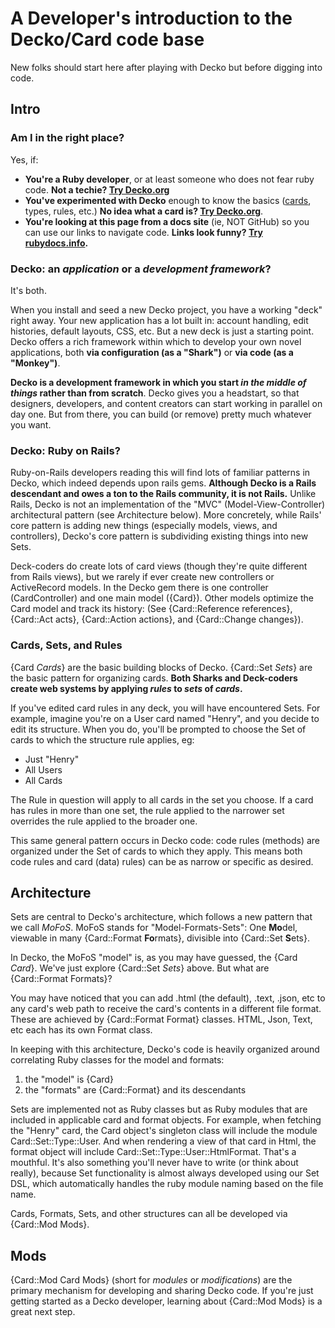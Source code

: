 # A Developer's introduction to the Decko/Card code base

New folks should start here after playing with Decko but before digging into
code.

## Intro

### Am I in the right place?

Yes, if:

*   **You're a Ruby developer**, or at least someone who does not fear ruby
    code. **Not a techie? [Try Decko.org](http://decko.org)**
*   **You've experimented with Decko** enough to know the basics
    ([cards](docs/Card), types, rules, etc.) **No idea what a card is? [Try
    Decko.org](http://decko.org)**.
*   **You're looking at this page from a docs site** (ie, NOT GitHub) so you
    can use our links to navigate code. **Links look funny? [Try
    rubydocs.info](http://rubydoc.info/gems/card).**

### Decko: an *application* or a *development framework*?

It's both.

When you install and seed a new Decko project, you have a working "deck" right
away. Your new application has a lot built in: account handling, edit
histories, default layouts, CSS, etc. But a new deck is just a starting point.
Decko offers a rich framework within which to develop your own novel
applications, both **via configuration (as a "Shark")** or **via code (as a
"Monkey")**.

**Decko is a development framework in which you start *in the middle of
things* rather than from scratch**. Decko gives you a headstart, so that
designers, developers, and content creators can start working in parallel on
day one. But from there, you can build (or remove) pretty much whatever you
want.

### Decko: Ruby on Rails?

Ruby-on-Rails developers reading this will find lots of familiar patterns in
Decko, which indeed depends upon rails gems. **Although Decko is a Rails
descendant and owes a ton to the Rails community, it is not Rails.** Unlike
Rails, Decko is not an implementation of the "MVC" (Model-View-Controller)
architectural pattern (see Architecture below). More concretely, while Rails'
core pattern is adding new things (especially models, views, and controllers),
Decko's core pattern is subdividing existing things into new Sets.

Deck-coders do create lots of card views (though they're quite different from
Rails views), but we rarely if ever create new controllers or ActiveRecord
models. In the Decko gem there is one controller (CardController) and one main
model ({Card}). Other models optimize the Card model and track its history:
(See {Card::Reference references}, {Card::Act acts}, {Card::Action actions},
and {Card::Change changes}).

### Cards, Sets, and Rules

{Card *Cards*} are the basic building blocks of Decko. {Card::Set *Sets*} are
the basic pattern for organizing cards. **Both Sharks and Deck-coders create
web systems by applying *rules* to *sets* of *cards*.**

If you've edited card rules in any deck, you will have encountered Sets. For
example, imagine you're on a User card named "Henry", and you decide to edit
its structure. When you do, you'll be prompted to choose the Set of cards to
which the structure rule applies, eg:

*   Just "Henry"
*   All Users
*   All Cards

The Rule in question will apply to all cards in the set you choose. If a card
has rules in more than one set, the rule applied to the narrower set overrides
the rule applied to the broader one.

This same general pattern occurs in Decko code: code rules (methods) are
organized under the Set of cards to which they apply. This means both code
rules and card (data) rules) can be as narrow or specific as desired.

## Architecture

Sets are central to Decko's architecture, which follows a new pattern that we
call *MoFoS*. MoFoS stands for "Model-Formats-Sets": One **Mo**del, viewable
in many {Card::Format **Fo**rmats}, divisible into {Card::Set **S**ets}.

In Decko, the MoFoS "model" is, as you may have guessed, the {Card *Card*}.
We've just explore {Card::Set *Sets*} above.  But what are {Card::Format
Formats}?

You may have noticed that you can add .html (the default), .text, .json, etc
to any card's web path to receive the card's contents in a different file
format. These are achieved by {Card::Format Format} classes. HTML, Json, Text,
etc each has its own Format class.

In keeping with this architecture, Decko's code is heavily organized around
correlating Ruby classes for the model and formats:

1.  the "model" is {Card}
2.  the "formats" are {Card::Format} and its descendants

Sets are implemented not as Ruby classes but as Ruby modules that are included
in applicable card and format objects. For example, when fetching the "Henry"
card, the Card object's singleton class will include the module
Card::Set::Type::User.  And when rendering a view of that card in Html, the
format object will include Card::Set::Type::User::HtmlFormat. That's a
mouthful. It's also something you'll never have to write (or think about
really), because Set functionality is almost always developed using our Set
DSL, which automatically handles the ruby module naming based on the file
name.

Cards, Formats, Sets, and other structures can all be developed via {Card::Mod
Mods}.

## Mods

{Card::Mod Card Mods} (short for *modules* or *modifications*) are the primary
mechanism for developing and sharing Decko code. If you're just getting
started as a Decko developer, learning about {Card::Mod Mods} is a great next
step.
